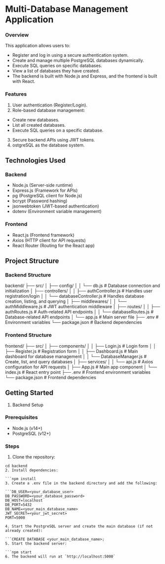 # Multi-Database Management Application
### Overview
This application allows users to:

- Register and log in using a secure authentication system.
- Create and manage multiple PostgreSQL databases dynamically.
- Execute SQL queries on specific databases.
- View a list of databases they have created.
- The backend is built with Node.js and Express, and the frontend is built with React.

### Features
1. User authentication (Register/Login).
2. Role-based database management:
- Create new databases.
- List all created databases.
- Execute SQL queries on a specific database.
3. Secure backend APIs using JWT tokens.
4. ostgreSQL as the database system.
## Technologies Used
### Backend
- Node.js (Server-side runtime)
- Express.js (Framework for APIs)
- pg (PostgreSQL client for Node.js)
- bcrypt (Password hashing)
- jsonwebtoken (JWT-based authentication)
- dotenv (Environment variable management)
### Frontend
- React.js (Frontend framework)
- Axios (HTTP client for API requests)
- React Router (Routing for the React app)


## Project Structure
### Backend Structure

backend/
├── src/
│   ├── config/
│   │   └── db.js          # Database connection and initialization
│   ├── controllers/
│   │   ├── authController.js       # Handles user registration/login
│   │   └── databaseController.js   # Handles database creation, listing, and querying
│   ├── middlewares/
│   │   └── authMiddleware.js       # JWT authentication middleware
│   ├── routes/
│   │   ├── authRoutes.js           # Auth-related API endpoints
│   │   └── databaseRoutes.js       # Database-related API endpoints
│   └── app.js                      # Main server file
├── .env                             # Environment variables
└── package.json                     # Backend dependencies
### Frontend Structure

frontend/
├── src/
│   ├── components/
│   │   ├── Login.js          # Login form
│   │   ├── Register.js       # Registration form
│   │   ├── Dashboard.js      # Main dashboard for database management
│   │   └── DatabaseManager.js # Create, list, and query databases
│   ├── services/
│   │   └── api.js            # Axios configuration for API requests
│   ├── App.js                # Main app component
│   └── index.js              # React entry point
├── .env                       # Frontend environment variables
└── package.json               # Frontend dependencies


## Getting Started
1. Backend Setup
### Prerequisites
- Node.js (v14+)
- PostgreSQL (v12+)
### Steps
1. Clone the repository:

```git clone <repository-url>
cd backend
2. Install dependencies:

```npm install
3. Create a .env file in the backend directory and add the following:

```DB_USER=<your_database_user>
DB_PASSWORD=<your_database_password>
DB_HOST=localhost
DB_PORT=5432
DB_NAME=<your_main_database_name>
JWT_SECRET=<your_jwt_secret>
PORT=5000

4. Start the PostgreSQL server and create the main database (if not already created):

```CREATE DATABASE <your_main_database_name>;
5. Start the backend server:

```npm start
6. The backend will run at `http://localhost:5000`
